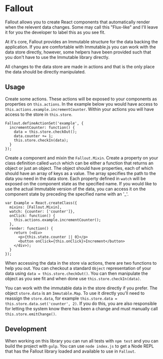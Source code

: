 # Fallout

Fallout allows you to create React components that automatically render when the relevent data changes. Some may call this "Flux-like" and I'll leave it for you the developer to label this as you see fit.

At it's core, Fallout provides an Immutable structure for the data backing the application. If you are comfortable with Immutable.js you can work with the data store directly, however, some helpers have been provided such that you don't have to use the Immutable library directly.

All changes to the data store are made in actions and that is the only place the data should be directly manipulated.

## Usage

Create some actions. These actions will be exposed to your components
as properties on `this.actions`. In the example below you would have
access to `this.actions.example.incrementCounter`. Within your actions
you will have access to the store in `this.store`.

```
Fallout.defineActionSet('example', {
  incrementCounter: function() {
    data = this.store.checkOut();
    data.counter += 1;
    this.store.checkIn(data);
  }
});
```

Create a component and mixin the `Fallout.Mixin`. Create a property
on your class definition called `watch` which can be either a
function that returns an object or just an object. The object should
have properties, each of which should have an array of keys as a value.
The array specifies the path to the data you need in the data store.
Each property defined in `watch` will be exposed on the component state
as the specified name. If you would like to use the actual Immutable
version of the data, you can access it on the component state by
preceding the specified name with an '_'.

```
var Example = React.createClass({
  mixins: [Fallout.Mixin],
  watch: {counter: ['counter']},
  onClick: function() {
    this.actions.example.incrementCounter();
  },
  render: function() {
    return (<div>
      <p>{this.state.counter || 0}</p>
      <button onClick={this.onClick}>Increment</button>
    </div>);
  }
});
```

When accessing the data in the store via actions, there are two functions to help you out.
You can checkout a standard `Object` representation of your data using
`data = this.store.checkOut()`.
You can then manipulate the object as you see fit and when done use
`this.store.checkIn(data)`.

You can work with the immutable data in the store directly if you prefer.
The object `store.data` is an `Immutable.Map`. To use it directly you'll need to reassign
the `store.data`, for example `this.store.data = this.store.data.set('counter', 2)`.
If you do this, you are also responsible for letting the system know there has been a change
and must manually call `this.store.emitChange()`.

## Development

When working on this library you can run all tests with `npm test` and you can build the project with `gulp`. You can use `node index.js` to get a Node REPL that has the Fallout library loaded and available to use in `Fallout`.

